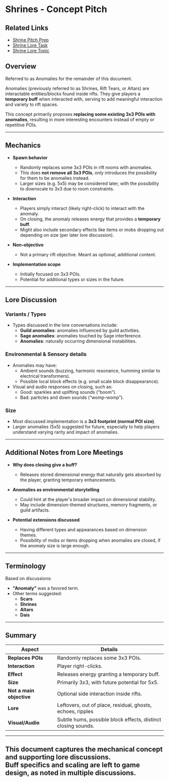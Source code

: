 # Shrines - Concept Pitch

## Related Links
- [Shrine Pitch Prep](https://discord.com/channels/1374772629298483202/1388628696822190090/1388628696822190090)
- [Shrine Lore Task](https://discord.com/channels/1374772629298483202/1383095540312707192/1383098696089993286)
- [Shrine Lore Topic](https://discord.com/channels/1374772629298483202/1386378785770700860/1386378785770700860)

## Overview
Referred to as Anomalies for the remainder of this document.

Anomalies (previously referred to as Shrines, Rift Tears, or Altars) are interactable entities/blocks found inside rifts. They give players a **temporary buff** when interacted with, serving to add meaningful interaction and variety to rift spaces.

This concept primarily proposes **replacing some existing 3x3 POIs with anomalies**, resulting in more interesting encounters instead of empty or repetitive POIs.

---

## Mechanics

- **Spawn behavior**
    - Randomly replaces some 3x3 POIs in rift rooms with anomalies.
    - This does **not remove all 3x3 POIs**, only introduces the possibility for them to be anomalies instead.
    - Larger sizes (e.g. 5x5) may be considered later, with the possibility to downscale to 3x3 due to room constraints.

- **Interaction**
    - Players simply interact (likely right-click) to interact with the anomaly.
    - On closing, the anomaly releases energy that provides a **temporary buff**.
    - Might also include secondary effects like items or mobs dropping out depending on size (per later lore discussion).

- **Non-objective**
    - Not a primary rift objective. Meant as optional, additional content.

- **Implementation scope**
    - Initially focused on 3x3 POIs.
    - Potential for additional types or sizes in the future.

---

## Lore Discussion

### Variants / Types
- Types discussed in the lore conversations include:
    - **Guild anomalies**: anomalies influenced by guild activities.
    - **Sage anomalies**: anomalies touched by Sage interference.
    - **Anomalies**: naturally occurring dimensional instabilities.

### Environmental & Sensory details
- Anomalies may have:
    - Ambient sounds (buzzing, harmonic resonance, humming similar to electrical transformers).
    - Possible local block effects (e.g. small scale block disappearance).
- Visual and audio responses on closing, such as:
    - Good: sparkles and uplifting sounds (“boom”).
    - Bad: particles and down sounds (“womp-womp”).

### Size
- Most discussed implementation is a **3x3 footprint (normal POI size)**.
- Larger anomalies (5x5) suggested for future, especially to help players understand varying rarity and impact of anomalies.

---

## Additional Notes from Lore Meetings

- **Why does closing give a buff?**
    - Releases stored dimensional energy that naturally gets absorbed by the player, granting temporary enhancements.

- **Anomalies as environmental storytelling**
    - Could hint at the player's broader impact on dimensional stability.
    - May include dimension-themed structures, memory fragments, or guild artifacts.

- **Potential extensions discussed**
    - Having different types and appearances based on dimension themes.
    - Possibility of mobs or items dropping when anomalies are closed, if the anomaly size is large enough.

---

## Terminology
Based on discussions:
- **"Anomaly"** was a favored term.
- Other terms suggested:
    - **Scars**
    - **Shrines**
    - **Altars** 
    - **Dais**

---

## Summary

| Aspect                   | Details                                                       |
|--------------------------|---------------------------------------------------------------|
| **Replaces POIs**        | Randomly replaces some 3x3 POIs.                              |
| **Interaction**          | Player right-clicks.                                          |
| **Effect**               | Releases energy granting a temporary buff.                    |
| **Size**                 | Primarily 3x3, with future potential for 5x5.                 |
| **Not a main objective** | Optional side interaction inside rifts.                       |
| **Lore**                 | Leftovers, out of place, residual, ghosts, echoes, ripples    |
| **Visual/Audio**         | Subtle hums, possible block effects, distinct closing sounds. |

---

This document captures the mechanical concept and supporting lore discussions.  
Buff specifics and scaling are **left to game design**, as noted in multiple discussions.
---

